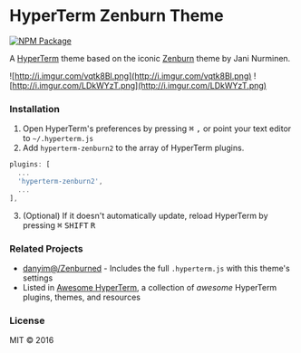 # HyperTerm Zenburn Theme
<a href="https://www.npmjs.com/package/hyperterm-zenburn2">
  <img src="https://img.shields.io/npm/v/hyperterm-zenburn2.svg"
     alt="NPM Package">
</a>

A [HyperTerm](https://hyperterm.org/) theme based on the iconic [Zenburn](http://kippura.org/zenburnpage/) theme by Jani Nurminen.

![http://i.imgur.com/vqtk8Bl.png](http://i.imgur.com/vqtk8Bl.png)
![http://i.imgur.com/LDkWYzT.png](http://i.imgur.com/LDkWYzT.png)

### Installation
1. Open HyperTerm's preferences by pressing <kbd>⌘</kbd> <kbd>,</kbd> or point your text editor to `~/.hyperterm.js`
2. Add `hyperterm-zenburn2` to the array of HyperTerm plugins.

  ```js
  plugins: [
    ...
    'hyperterm-zenburn2',
    ...
  ],
  ```
3. (Optional) If it doesn't automatically update, reload HyperTerm by pressing <kbd>⌘</kbd> <kbd>SHIFT</kbd> <kbd>R</kbd>

### Related Projects
- [danyim@/Zenburned](https://github.com/danyim/Zenburned) - Includes the full `.hyperterm.js` with this theme's settings
- Listed in [Awesome HyperTerm](https://github.com/bnb/awesome-hyperterm), a collection of _awesome_ HyperTerm plugins, themes, and resources


### License
MIT &copy; 2016
